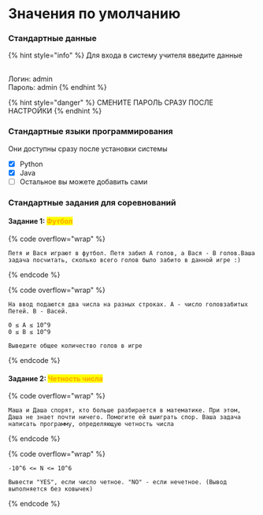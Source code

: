 # Значения по умолчанию

### Стандартные данные

{% hint style="info" %}
Для входа в систему учителя введите данные

\
Логин: admin\
Пароль: admin
{% endhint %}

{% hint style="danger" %}
СМЕНИТЕ ПАРОЛЬ СРАЗУ ПОСЛЕ НАСТРОЙКИ
{% endhint %}

### Стандартные языки программирования

Они доступны сразу после установки системы

* [x] Python
* [x] Java
* [ ] Остальное вы можете добавить сами

### Cтандартные задания для соревнований

#### Задание 1:  <mark style="color:orange;">Футбол</mark>

{% code overflow="wrap" %}
```
Петя и Вася играют в футбол. Петя забил А голов, а Вася - В голов.Ваша задача посчитать, сколько всего голов было забито в данной игре :)
```
{% endcode %}

{% code overflow="wrap" %}
```
На ввод подаются два числа на разных строках. A - число головзабитых Петей. B - Васей.

0 ≤ А ≤ 10^9
0 ≤ B ≤ 10^9

Выведите общее количество голов в игре
```
{% endcode %}

#### Задание 2: <mark style="color:orange;">Четность числа</mark> &#x20;

{% code overflow="wrap" %}
```
Маша и Даша спорят, кто больше разбирается в математике. При этом, Даша не знает почти ничего. Помогите ей выиграть спор. Ваша задача написать программу, определяющую четность числа
```
{% endcode %}

{% code overflow="wrap" %}
```
-10^6 <= N <= 10^6

Вывести "YES", если число четное. "NO" - если нечетное. (Вывод выполняется без ковычек)
```
{% endcode %}
